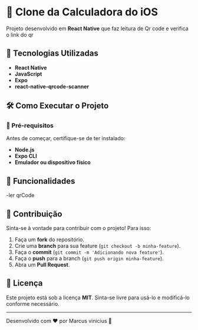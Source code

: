 # 🧮 Clone da Calculadora do iOS

Projeto desenvolvido em **React Native** que faz leitura de Qr code e verifica o link do qr

## 🚀 Tecnologias Utilizadas

- **React Native**
- **JavaScript**
- **Expo**
- **react-native-qrcode-scanner**


## 🛠️ Como Executar o Projeto

### 📌 Pré-requisitos

Antes de começar, certifique-se de ter instalado:

- **Node.js**
- **Expo CLI**
- **Emulador ou dispositivo físico**

## 📌 Funcionalidades

-ler  qrCode

## 🤝 Contribuição

Sinta-se à vontade para contribuir com o projeto! Para isso:

1. Faça um **fork** do repositório.
2. Crie uma **branch** para sua feature (`git checkout -b minha-feature`).
3. Faça o **commit** (`git commit -m 'Adicionando nova feature'`).
4. Faça o **push** para a branch (`git push origin minha-feature`).
5. Abra um **Pull Request**.

## 📄 Licença

Este projeto está sob a licença **MIT**. Sinta-se livre para usá-lo e modificá-lo conforme necessário.

---

Desenvolvido com ❤️ por Marcus vinicius 🚀

